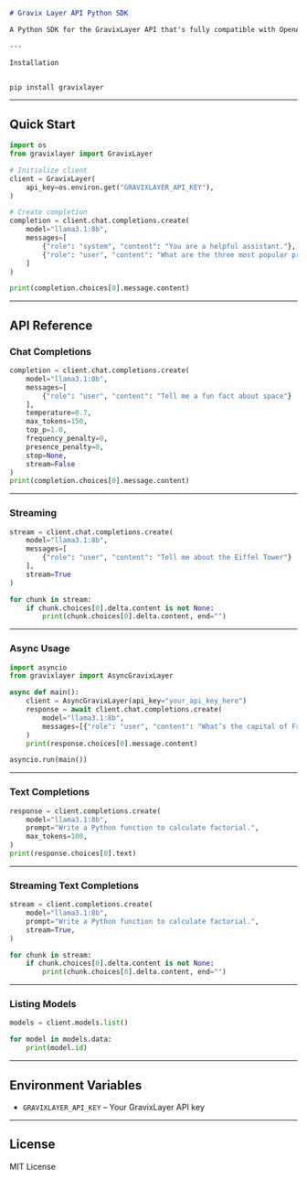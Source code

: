 

````markdown
# Gravix Layer API Python SDK

A Python SDK for the GravixLayer API that's fully compatible with OpenAI's interface.

---

Installation


pip install gravixlayer

````

---

## Quick Start

```python
import os
from gravixlayer import GravixLayer

# Initialize client
client = GravixLayer(
    api_key=os.environ.get("GRAVIXLAYER_API_KEY"),
)

# Create completion
completion = client.chat.completions.create(
    model="llama3.1:8b",
    messages=[
        {"role": "system", "content": "You are a helpful assistant."},
        {"role": "user", "content": "What are the three most popular programming languages?"}
    ]
)

print(completion.choices[0].message.content)
```

---



## API Reference

### Chat Completions

```python
completion = client.chat.completions.create(
    model="llama3.1:8b",
    messages=[
        {"role": "user", "content": "Tell me a fun fact about space"}
    ],
    temperature=0.7,
    max_tokens=150,
    top_p=1.0,
    frequency_penalty=0,
    presence_penalty=0,
    stop=None,
    stream=False
)
print(completion.choices[0].message.content)
```

---

### Streaming

```python
stream = client.chat.completions.create(
    model="llama3.1:8b",
    messages=[
        {"role": "user", "content": "Tell me about the Eiffel Tower"}
    ],
    stream=True
)

for chunk in stream:
    if chunk.choices[0].delta.content is not None:
        print(chunk.choices[0].delta.content, end="")
```

---

### Async Usage

```python
import asyncio
from gravixlayer import AsyncGravixLayer

async def main():
    client = AsyncGravixLayer(api_key="your_api_key_here")
    response = await client.chat.completions.create(
        model="llama3.1:8b",
        messages=[{"role": "user", "content": "What’s the capital of France?"}]
    )
    print(response.choices[0].message.content)

asyncio.run(main())
```

---

### Text Completions

```python
response = client.completions.create(
    model="llama3.1:8b",
    prompt="Write a Python function to calculate factorial.",
    max_tokens=100,
)
print(response.choices[0].text)
```

---

### Streaming Text Completions

```python
stream = client.completions.create(
    model="llama3.1:8b",
    prompt="Write a Python function to calculate factorial.",
    stream=True,
)

for chunk in stream:
    if chunk.choices[0].delta.content is not None:
        print(chunk.choices[0].delta.content, end="")
```

---

### Listing Models

```python
models = client.models.list()

for model in models.data:
    print(model.id)
```

---

## Environment Variables

* `GRAVIXLAYER_API_KEY` – Your GravixLayer API key

---

## License

MIT License

```
